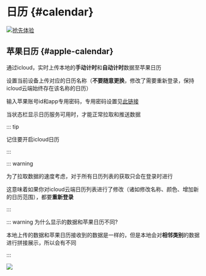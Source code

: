 # 日历 {#calendar}

[![抢先体验](https://img.shields.io/badge/%E6%8A%A2%E5%85%88%E4%BD%93%E9%AA%8C-%237246de)](/zh/guide/early-access)

## 苹果日历 {#apple-calendar}

通过icloud，实时上传本地的**手动计时**和**自动计时**数据至苹果日历

设置当前设备上传对应的日历名称（**不要随意更换**，修改了需要重新登录，保持icloud云端始终存在该名称的日历）

输入苹果账号id和app专用密码，专用密码设置见[此链接](https://support.apple.com/zh-cn/102654)

当状态栏显示日历服务可用时，才能正常拉取和推送数据

::: tip 

记住要开启icloud日历

:::


::: warning 

为了拉取数据的速度考虑，对于所有日历列表的获取只会在登录时进行

这意味着如果你对icloud云端日历列表进行了修改（诸如修改名称、颜色、增加新的日历范围），都要**重新登录**

:::

::: warning 为什么显示的数据和苹果日历不同?

本地上传的数据和苹果日历接收到的数据是一样的，但是本地会对**相邻类别**的数据进行拼接展示，所以会有不同

:::


![](https://cdn.jsdelivr.net/gh/shion-app/docs/src/public/assets/zh/extension/calendar/setting.png)